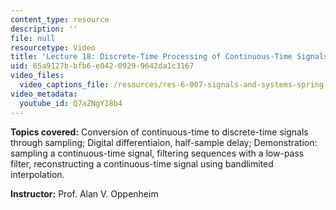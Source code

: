 ```yaml
---
content_type: resource
description: ''
file: null
resourcetype: Video
title: 'Lecture 18: Discrete-Time Processing of Continuous-Time Signals'
uid: 65a9127b-bfb6-e042-0929-9642da1c3167
video_files:
  video_captions_file: /resources/res-6-007-signals-and-systems-spring-2011/video-lectures/lecture-18-discrete-time-processing-of-continuous-time-signals/Q7aZNgY18b4.vtt
video_metadata:
  youtube_id: Q7aZNgY18b4
---
```


**Topics covered:** Conversion of continuous-time to discrete-time signals through sampling; Digital differentiaion, half-sample delay; Demonstration: sampling a continuous-time signal, filtering sequences with a low-pass filter, reconstructing a continuous-time signal using bandlimited interpolation.

**Instructor:** Prof. Alan V. Oppenheim
